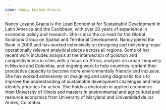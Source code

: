 ```yaml
---
name: Nancy Lozano Gracia
---
```


Nancy Lozano Gracia is the Lead Economist for Sustainable Development in Latin America and the Caribbean, with over 20 years of experience in economic policy and research. She is also the co-lead for the Global Solutions Group on Spatial and Territorial Development. Nancy joined the Bank in 2009 and has worked extensively on designing and delivering major operationally relevant analytical pieces across all regions. Some of her recent work includes analysis at the intersection of pollution and competitiveness in cities with a focus on Africa, analysis on urban inequality in Mexico and Colombia, and ongoing work to help countries reorient their productive capacity to become more environmentally friendly and inclusive.  She has worked extensively on designing and using diagnostic tools to improve the understanding of sustainable development challenges and help identify priorities for action. She holds a doctorate in applied economics from University of Illinois and masters in environmental and agricultural and resource economics from University of Maryland and Universidad de los Andes, Colombia.